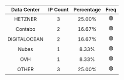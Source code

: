 | Data Center | IP Count | Percentage | Freq |
|:------------:|:--------:|:-----------:|:-----:|
| HETZNER | 3 | 25.00% | 🟢 |
| Contabo | 2 | 16.67% | 🟢 |
| DIGITALOCEAN | 2 | 16.67% | 🟢 |
| Nubes | 1 | 8.33% | 🟢 |
| OVH | 1 | 8.33% | 🟢 |
| OTHER | 3 | 25.00% | 🟢 |